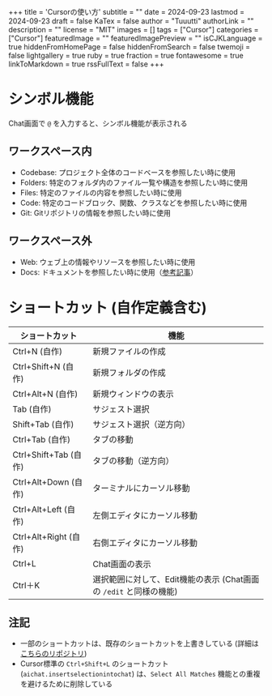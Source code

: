 +++
title = 'Cursorの使い方'
subtitle = ""
date = 2024-09-23
lastmod = 2024-09-23
draft = false
KaTex = false
author = "Tuuutti"
authorLink = ""
description = ""
license = "MIT"
images = []
tags = ["Cursor"]
categories = ["Cursor"]
featuredImage = ""
featuredImagePreview = ""
isCJKLanguage = true
hiddenFromHomePage = false
hiddenFromSearch = false
twemoji = false
lightgallery = true
ruby = true
fraction = true
fontawesome = true
linkToMarkdown = true
rssFullText = false
+++

<!--more-->

# シンボル機能
Chat画面で `@` を入力すると、シンボル機能が表示される

## ワークスペース内
  - Codebase: プロジェクト全体のコードベースを参照したい時に使用
  - Folders: 特定のフォルダ内のファイル一覧や構造を参照したい時に使用
  - Files: 特定のファイルの内容を参照したい時に使用
  - Code: 特定のコードブロック、関数、クラスなどを参照したい時に使用
  - Git: Gitリポジトリの情報を参照したい時に使用

## ワークスペース外
  - Web: ウェブ上の情報やリソースを参照したい時に使用
  - Docs: ドキュメントを参照したい時に使用（[参考記事](https://blog.future.ad.jp/cursor/doc)）

# ショートカット (自作定義含む)
| ショートカット | 機能                       |
| -------------- | -------------------------- |
| Ctrl+N         (自作) | 新規ファイルの作成         |
| Ctrl+Shift+N   (自作) | 新規フォルダの作成         |
| Ctrl+Alt+N     (自作) | 新規ウィンドウの表示       |
| Tab            (自作) | サジェスト選択             |
| Shift+Tab      (自作) | サジェスト選択（逆方向）   |
| Ctrl+Tab       (自作) | タブの移動                 |
| Ctrl+Shift+Tab (自作) | タブの移動（逆方向）       |
| Ctrl+Alt+Down  (自作) | ターミナルにカーソル移動   |
| Ctrl+Alt+Left  (自作) | 左側エディタにカーソル移動 |
| Ctrl+Alt+Right (自作) | 右側エディタにカーソル移動 |
| Ctrl+L | Chat画面の表示 |
| Ctrl＋K | 選択範囲に対して、Edit機能の表示 (Chat画面の `/edit` と同様の機能) |

## 注記
- 一部のショートカットは、既存のショートカットを上書きしている (詳細は[こちらのリポジトリ](https://github.com/tutti-hobbyist/.vscode/blob/main/keybindings.json.default))
- Cursor標準の `Ctrl+Shift+L` のショートカット (`aichat.insertselectionintochat`) は、`Select All Matches` 機能との重複を避けるために削除している
